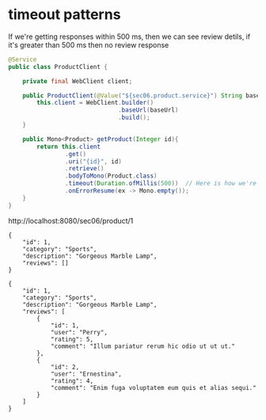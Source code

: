 # timeout patterns

If we're getting responses within 500 ms, then we can see review detils, if it's greater than 500 ms then no 
review response

```java
@Service
public class ProductClient {

    private final WebClient client;

    public ProductClient(@Value("${sec06.product.service}") String baseUrl){
        this.client = WebClient.builder()
                               .baseUrl(baseUrl)
                               .build();
    }

    public Mono<Product> getProduct(Integer id){
        return this.client
                .get()
                .uri("{id}", id)
                .retrieve()
                .bodyToMono(Product.class)
                .timeout(Duration.ofMillis(500))  // Here is how we're managing timeouts
                .onErrorResume(ex -> Mono.empty());
    }
}
```

http://localhost:8080/sec06/product/1

````
{
    "id": 1,
    "category": "Sports",
    "description": "Gorgeous Marble Lamp",
    "reviews": []
}
````

````
{
    "id": 1,
    "category": "Sports",
    "description": "Gorgeous Marble Lamp",
    "reviews": [
        {
            "id": 1,
            "user": "Perry",
            "rating": 5,
            "comment": "Illum pariatur rerum hic odio ut ut ut."
        },
        {
            "id": 2,
            "user": "Ernestina",
            "rating": 4,
            "comment": "Enim fuga voluptatem eum quis et alias sequi."
        }
    ]
}
````
